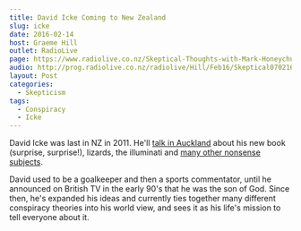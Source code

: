 ```yaml
---
title: David Icke Coming to New Zealand
slug: icke
date: 2016-02-14
host: Graeme Hill
outlet: RadioLive
page: https://www.radiolive.co.nz/Skeptical-Thoughts-with-Mark-Honeychurch/tabid/506/articleID/112772/Default.aspx
audio: http://prog.radiolive.co.nz/radiolive/Hill/Feb16/Skeptical070216.mp3
layout: Post
categories:
  - Skepticism
tags:
  - Conspiracy
  - Icke
---
```


David Icke was last in NZ in 2011. He'll [talk in Auckland](http://theworldwidewakeup.consciousevents.co.za/?product=david-icke-live-at-the-logan-campell-centre-auckland) about his new book (surprise, surprise!), lizards, the illuminati and [many other nonsense subjects](https://chemtrailsnorthnz.wordpress.com/2016/02/07/david-icke-coming-to-auckland-in-august/#more-16016).

<!-- more -->

David used to be a goalkeeper and then a sports commentator, until he announced on British TV in the early 90's that he was the son of God. Since then, he's expanded his ideas and currently ties together many different conspiracy theories into his world view, and sees it as his life's mission to tell everyone about it.
